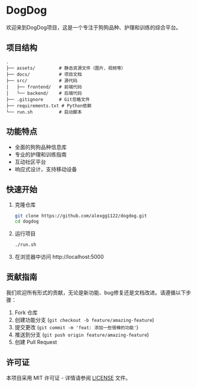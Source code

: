 # DogDog

欢迎来到DogDog项目，这是一个专注于狗狗品种、护理和训练的综合平台。

## 项目结构

```
.
├── assets/         # 静态资源文件（图片、视频等）
├── docs/           # 项目文档
├── src/            # 源代码
│   ├── frontend/   # 前端代码
│   └── backend/    # 后端代码
├── .gitignore      # Git忽略文件
├── requirements.txt # Python依赖
└── run.sh          # 启动脚本
```

## 功能特点

- 全面的狗狗品种信息库
- 专业的护理和训练指南
- 互动社区平台
- 响应式设计，支持移动设备

## 快速开始

1. 克隆仓库
   ```bash
   git clone https://github.com/alexgg1122/dogdog.git
   cd dogdog
   ```

2. 运行项目
   ```bash
   ./run.sh
   ```

3. 在浏览器中访问 http://localhost:5000

## 贡献指南

我们欢迎所有形式的贡献，无论是新功能、bug修复还是文档改进。请遵循以下步骤：

1. Fork 仓库
2. 创建功能分支 (`git checkout -b feature/amazing-feature`)
3. 提交更改 (`git commit -m 'feat: 添加一些很棒的功能'`)
4. 推送到分支 (`git push origin feature/amazing-feature`)
5. 创建 Pull Request

## 许可证

本项目采用 MIT 许可证 - 详情请参阅 [LICENSE](LICENSE) 文件。
